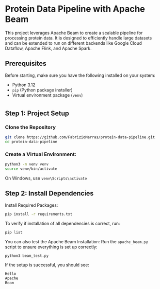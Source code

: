 # Protein Data Pipeline with Apache Beam

This project leverages Apache Beam to create a scalable pipeline for processing protein data. It is designed to efficiently handle large datasets and can be extended to run on different backends like Google Cloud Dataflow, Apache Flink, and Apache Spark.

## Prerequisites
Before starting, make sure you have the following installed on your system:

- Python 3.12
- `pip` (Python package installer)
- Virtual environment package (`venv`)

#

## Step 1: Project Setup

### Clone the Repository
```bash
git clone https://github.com/FabrizioMarras/protein-data-pipeline.git
cd protein-data-pipeline
```
### Create a Virtual Environment:

```bash
python3 -m venv venv
source venv/bin/activate
```
On Windows, use `venv\Scripts\activate`

## Step 2: Install Dependencies
Install Required Packages:
```bash
pip install -r requirements.txt
```

To verify if installation of all dependencies is correct, run:
```bash
pip list
```

You can also test the Apache Beam Installation: Run the `apache_beam.py` script to ensure everything is set up correctly:
```bash
python3 beam_test.py
```

If the setup is successful, you should see:
```bash
Hello
Apache
Beam
```


